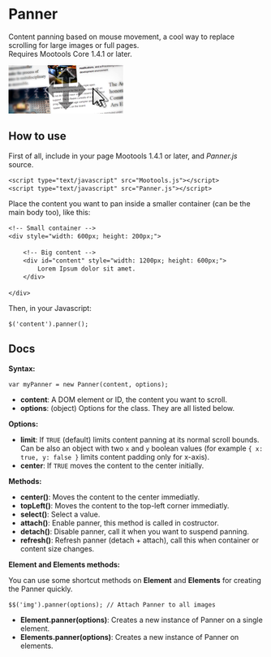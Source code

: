Panner
======

Content panning based on mouse movement, a cool way to replace scrolling for large images or full pages.  
Requires Mootools Core 1.4.1 or later.

![Screenshot](https://github.com/lorenzos/Panner/raw/master/Graphics/logo.png)


How to use
----------

First of all, include in your page Mootools 1.4.1 or later, and *Panner.js* source.

	<script type="text/javascript" src="Mootools.js"></script>
	<script type="text/javascript" src="Panner.js"></script>

Place the content you want to pan inside a smaller container (can be the main body too), like this:

	<!-- Small container -->
	<div style="width: 600px; height: 200px;">
	
		<!-- Big content -->
		<div id="content" style="width: 1200px; height: 600px;">
			Lorem Ipsum dolor sit amet.
		</div>
		
	</div>

Then, in your Javascript:

	$('content').panner();


Docs
----

**Syntax:**
	
	var myPanner = new Panner(content, options);

- **content**: A DOM element or ID, the content you want to scroll.
- **options**: (object) Options for the class. They are all listed below.

**Options:**

- **limit**: If `TRUE` (default) limits content panning at its normal scroll bounds. Can be also an object with two `x` and `y` boolean values (for example `{ x: true, y: false }` limits content padding only for x-axis).
- **center**: If `TRUE` moves the content to the center initially.

**Methods:**

- **center()**: Moves the content to the center immediatly.
- **topLeft()**: Moves the content to the top-left corner immediatly.
- **select()**: Select a value.
- **attach()**: Enable panner, this method is called in costructor.
- **detach()**: Disable panner, call it when you want to suspend panning.
- **refresh()**: Refresh panner (detach + attach), call this when container or content size changes.

**Element and Elements methods:**

You can use some shortcut methods on **Element** and **Elements** for creating the Panner quickly.

	$$('img').panner(options); // Attach Panner to all images

- **Element.panner(options)**: Creates a new instance of Panner on a single element.
- **Elements.panner(options)**: Creates a new instance of Panner on elements.
